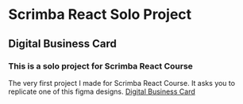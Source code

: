 # Scrimba React Solo Project

## Digital Business Card
### This is a solo project for Scrimba React Course
The very first project I made for Scrimba React Course. It asks you to replicate one of this figma designs. 
[Digital Business Card](https://www.figma.com/file/4ctPLUvIn5b5Ep6YPOZWWd/Digital-Business-Card?node-id=0%3A1)